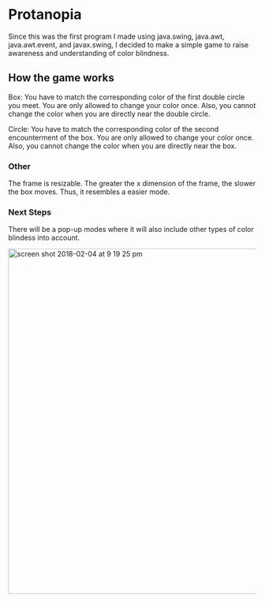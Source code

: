 # Protanopia 
Since this was the first program I made using java.swing, java.awt, java.awt.event, and javax.swing, I decided to make a simple game to raise awareness and understanding of color blindness. </br>

## How the game works 

Box: You have to match the corresponding color of the first double circle you meet. You are only allowed to change your color once. Also, you cannot change the color when you are directly near the double circle. </br>

Circle: You have to match the corresponding color of the second encounterment of the box. You are only allowed to change your color once. Also, you cannot change the color when you are directly near the box. </br>

### Other
The frame is resizable. The greater the x dimension of the frame, the slower the box moves. Thus, it resembles a easier mode.

### Next Steps
There will be a pop-up modes where it will also include other types of color blindess into account.

<img width="700" alt="screen shot 2018-02-04 at 9 19 25 pm" src="https://user-images.githubusercontent.com/26124862/35785801-451ebfac-09f1-11e8-8b75-b62f4704fd4f.png">
